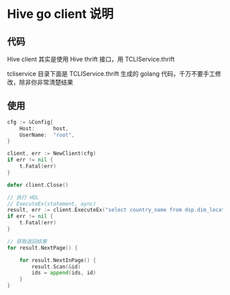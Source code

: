 # Hive go client 说明

## 代码

Hive client 其实是使用 Hive thrift 接口，用 TCLIService.thrift 

tcliservice 目录下面是 TCLIService.thrift 生成的 golang 代码，千万不要手工修改，除非你非常清楚结果

## 使用

```go
cfg := &Config{
    Host:      host,
    UserName:  "root",
}

client, err := NewClient(cfg)
if err != nil {
    t.Fatal(err)
}

defer client.Close()

// 执行 HQL
// ExecuteEx(statement, aync)
result, err := client.ExecuteEx("select country_name from dsp.dim_location limit 1500", true)
if err != nil {
    t.Fatal(err)
}

// 获取返回结果
for result.NextPage() {

    for result.NextInPage() {
        result.Scan(&id)
        ids = append(ids, id)
    }
}
```